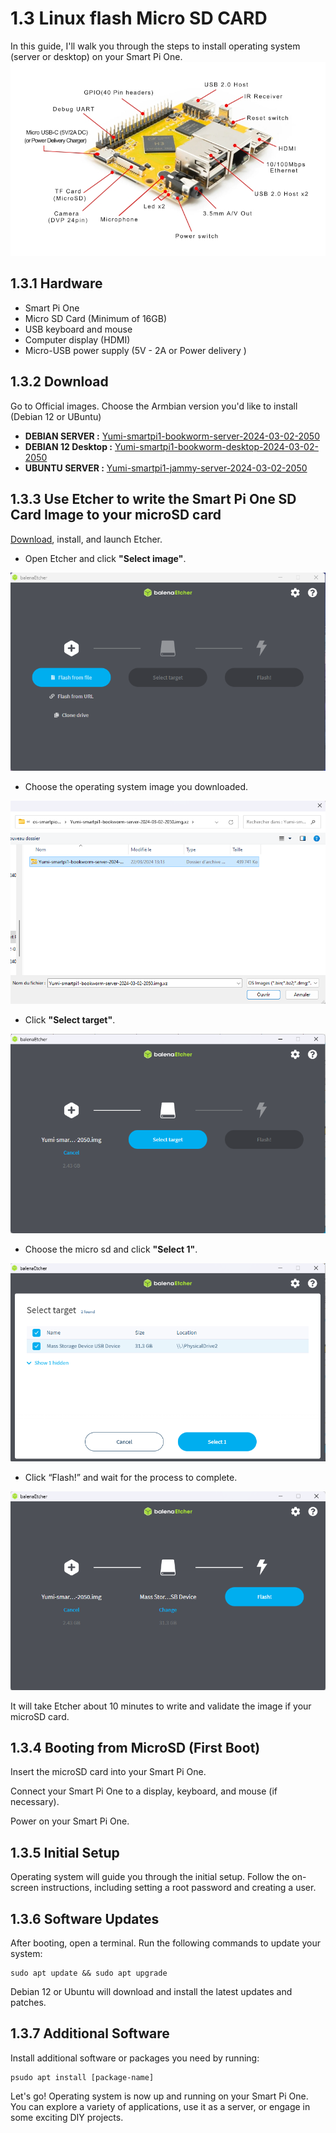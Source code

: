 # 1.3 Linux flash Micro SD CARD

In this guide, I'll walk you through the steps to install operating system (server or desktop) on your Smart Pi One.
![Layout Smart Pi One](../../img/SmartPi/flash_sd/flashsd1.jpg)

## 1.3.1 Hardware

- Smart Pi One
- Micro SD Card (Minimum of 16GB)
- USB keyboard and mouse
- Computer display (HDMI)
- Micro-USB power supply (5V - 2A  or Power delivery )

## 1.3.2 Download
Go to Official images. Choose the Armbian version you'd like to install (Debian 12 or UBuntu)


- <B>DEBIAN SERVER :</B> [Yumi-smartpi1-bookworm-server-2024-03-02-2050](https://www.dropbox.com/scl/fo/aalul2sy5xriflqh0v038/h/SMART%20PI%20ONE/DEBIAN%2012/Yumi-smartpi1-bookworm-server-2024-03-02-2050.img.xz.zip?rlkey=x6zccvwdrtmwndpmnx9447bpg&dl=0)
- <B>DEBIAN 12 Desktop :</B> [Yumi-smartpi1-bookworm-desktop-2024-03-02-2050](https://www.dropbox.com/scl/fo/aalul2sy5xriflqh0v038/h/SMART%20PI%20ONE/DEBIAN%2012/Yumi-smartpi1-bookworm-desktop-2024-03-02-2050.img.xz.zip?rlkey=x6zccvwdrtmwndpmnx9447bpg&dl=0)
- <B>UBUNTU SERVER :</B> [Yumi-smartpi1-jammy-server-2024-03-02-2050](https://www.dropbox.com/scl/fo/aalul2sy5xriflqh0v038/h/SMART%20PI%20ONE/UBUNTU/Yumi-smartpi1-jammy-server-2024-03-02-2050.img.xz.zip?rlkey=x6zccvwdrtmwndpmnx9447bpg&dl=0)


## 1.3.3 Use Etcher to write the Smart Pi One SD Card Image to your microSD card

[Download](https://etcher.balena.io/), install, and launch Etcher.

- Open Etcher and click <B>"Select image"</B>.

![ether1](../../img/SmartPi/flash_sd/ether1.png)

- Choose the operating system image you downloaded.

![ether2](../../img/SmartPi/flash_sd/ether2.png)

- Click <B>"Select target"</B>.

![ether3](../../img/SmartPi/flash_sd/ether3.png)

- Choose the micro sd and click <B>"Select 1"</B>.

![ether4](../../img/SmartPi/flash_sd/ether4.png)

- Click “Flash!” and wait for the process to complete.

![ether5](../../img/SmartPi/flash_sd/ether5.png)

It will take Etcher about 10 minutes to write and validate the image if your microSD card.


## 1.3.4 Booting from MicroSD (First Boot)

Insert the microSD card into your Smart Pi One.

Connect your Smart Pi One to a display, keyboard, and mouse (if necessary).

Power on your Smart Pi One.

## 1.3.5 Initial Setup

Operating system  will guide you through the initial setup. Follow the on-screen instructions, including setting a root password and creating a user.

## 1.3.6 Software Updates

After booting, open a terminal. Run the following commands to update your system:

```
sudo apt update && sudo apt upgrade
```

Debian 12 or Ubuntu will download and install the latest updates and patches.

## 1.3.7 Additional Software

Install additional software or packages you need by running:

```
psudo apt install [package-name]
```

Let's go! Operating  system is now up and running on your Smart Pi One. You can explore a variety of applications, use it as a server, or engage in some exciting DIY projects.



